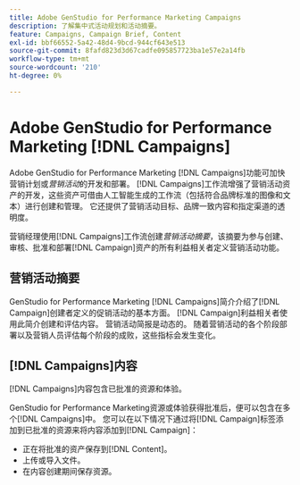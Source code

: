 ```yaml
---
title: Adobe GenStudio for Performance Marketing Campaigns
description: 了解集中式活动规划和活动摘要。
feature: Campaigns, Campaign Brief, Content
exl-id: bbf66552-5a42-48d4-9bcd-944cf643e513
source-git-commit: 8fafd823d3d67cadfe095857723ba1e57e2a14fb
workflow-type: tm+mt
source-wordcount: '210'
ht-degree: 0%

---
```


# Adobe GenStudio for Performance Marketing [!DNL Campaigns]

Adobe GenStudio for Performance Marketing [!DNL Campaigns]功能可加快营销计划或&#x200B;_营销活动_&#x200B;的开发和部署。 [!DNL Campaigns]工作流增强了营销活动资产的开发，这些资产可借由人工智能生成的工作流（包括符合品牌标准的图像和文本）进行创建和管理。 它还提供了营销活动目标、品牌一致内容和指定渠道的透明度。

营销经理使用[!DNL Campaigns]工作流创建&#x200B;_营销活动摘要_，该摘要为参与创建、审核、批准和部署[!DNL Campaign]资产的所有利益相关者定义营销活动功能。

## 营销活动摘要

GenStudio for Performance Marketing [!DNL Campaigns]简介介绍了[!DNL Campaign]创建者定义的促销活动的基本方面。 [!DNL Campaign]利益相关者使用此简介创建和评估内容。 营销活动简报是动态的。 随着营销活动的各个阶段部署以及营销人员评估每个阶段的成败，这些指标会发生变化。

## [!DNL Campaigns]内容

[!DNL Campaigns]内容包含已批准的资源和体验。

GenStudio for Performance Marketing资源或体验获得批准后，便可以包含在多个[!DNL Campaigns]中。 您可以在以下情况下通过将[!DNL Campaign]标签添加到已批准的资源来将内容添加到[!DNL Campaign]：

* 正在将批准的资产保存到[!DNL Content]。
* 上传或导入文件。
* 在内容创建期间保存资源。
